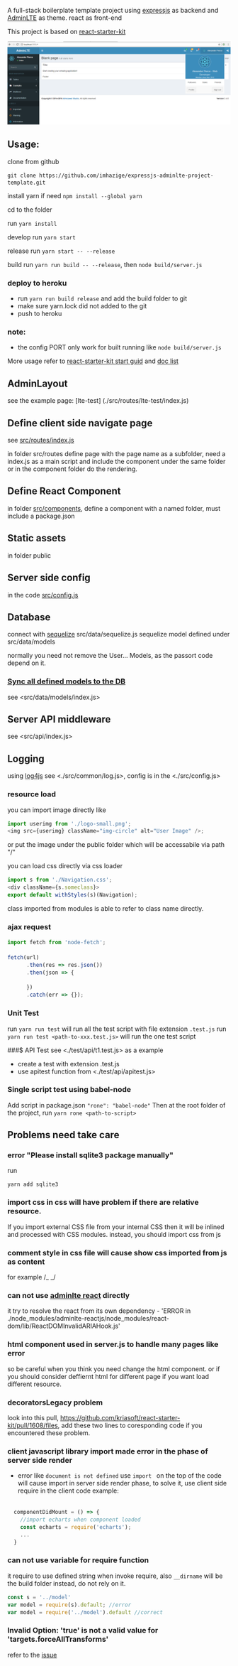 <!-- prettier-disable -->

A full-stack boilerplate template project using [expressjs](http://expressjs.com/) as backend
and [AdminLTE](https://github.com/almasaeed2010/AdminLTE/) as theme. react as front-end

This project is based on [react-starter-kit](https://github.com/kriasoft/react-starter-kit)

![](./snapshot.png)

## Usage:

clone from github
```
git clone https://github.com/imhazige/expressjs-adminlte-project-template.git
```
install yarn if need `npm install --global yarn`

cd to the folder

run `yarn install`

develop run `yarn start`

release run `yarn start -- --release`

build run `yarn run build -- --release`, then `node build/server.js`

### deploy to heroku
- run `yarn run build release` and add the build folder to git
- make sure yarn.lock did not added to the git
- push to heroku

### note:
- the config PORT only work for built running like `node build/server.js`

More usage refer to [react-starter-kit start guid](https://github.com/kriasoft/react-starter-kit/blob/master/docs/getting-started.md) and [doc list](https://github.com/kriasoft/react-starter-kit/tree/master/docs)

## AdminLayout

see the example page: [lte-test]    (./src/routes/lte-test/index.js)

## Define client side navigate page

see [src/routes/index.js](src/routes/index.js)

in folder src/routes define page with the page name as a subfolder, need a index.js as a main script and include the component under the same folder or in the component folder do the rendering.

## Define React Component

in folder [src/components](src/components), define a component with a named folder, must include a package.json

## Static assets

in folder public

## Server side config

in the code [src/config.js](src/config.js)

## Database

connect with [sequelize](http://docs.sequelizejs.com/) src/data/sequelize.js
sequelize model defined under src/data/models

normally you need not remove the User... Models, as the passort code depend on it.

### [Sync all defined models to the DB](http://docs.sequelizejs.com/class/lib/sequelize.js~Sequelize.html#instance-method-sync)
see <src/data/models/index.js>

## Server API middleware
see <src/api/index.js>

## Logging
using [log4js](https://github.com/log4js-node/log4js-node)
see <./src/common/log.js>, config is in the <./src/config.js>

### resource load

you can import image directly like

```javascript
import userimg from './logo-small.png';
<img src={userimg} className="img-circle" alt="User Image" />;
```

or put the image under the public folder which will be accessabile via path "/"

you can load css directly via css loader

```javascript
import s from './Navigation.css';
<div className={s.someclass}>
export default withStyles(s)(Navigation);
```

class imported from modules is able to refer to class name directly.

### ajax request
```javascript
import fetch from 'node-fetch';

fetch(url)
      .then(res => res.json())
      .then(json => {

      })
      .catch(err => {});
```

### Unit Test
run `yarn run test` will run all the test script with file extension `.test.js`
run `yarn run test <path-to-xxx.test.js>` will run the one test script

###$ API Test
see <./test/api/t1.test.js> as a example
- create a test with extension .test.js
- use apitest function from <./test/api/apitest.js>

### Single script test using babel-node
Add script in package.json
`"rone": "babel-node"`
Then at the root folder of the project, run `yarn rone <path-to-script>`

## Problems need take care

### error "Please install sqlite3 package manually"

run

```shell
yarn add sqlite3
```

### import css in css will have problem if there are relative resource.

If you import external CSS file from your internal CSS then it will be inlined and processed with CSS modules.
instead, you should import css from js

### comment style in css file will cause show css imported from js as content

for example /_ <style src="bootstrap/dist/css/bootstrap.css"></style> _/

### can not use [adminlte react](https://github.com/booleanhunter/ReactJS-AdminLTE) directly

it try to resolve the react from its own dependency - 'ERROR in ./node_modules/adminlte-reactjs/node_modules/react-dom/lib/ReactDOMInvalidARIAHook.js'

### html component used in server.js to handle many pages like error

so be careful when you think you need change the html component. or if you should consider deffiernt html for different page
if you want load different resource.

### decoratorsLegacy problem
look into this pull, https://github.com/kriasoft/react-starter-kit/pull/1608/files, add these two lines to coresponding code if you encountered these problem.

### client javascript library import made error in the phase of server side render
- error like `document is not defined`
use `import ` on the top of the code will cause import in server side render phase, to solve it, use client side require in the client code
example:
```javascript

  componentDidMount = () => {
    //import echarts when component loaded
    const echarts = require('echarts');
    ...
  }
```

### can not use variable for require function
it require to use defined string when invoke require, also `__dirname` will be the build folder instead, do not rely on it.
```javascript
const s = '../model'
var model = require(s).default; //error
var model = require('../model').default //correct
```

### Invalid Option: 'true' is not a valid value for 'targets.forceAllTransforms'
refer to the [issue](https://github.com/kriasoft/react-starter-kit/issues/1626)








